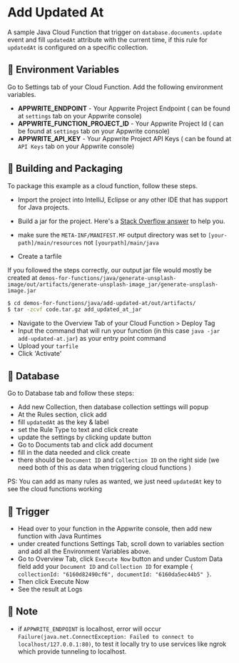 # Add Updated At

A sample Java Cloud Function that trigger on `database.documents.update` event and fill `updatedAt` attribute with the current time, if this rule for `updatedAt` is configured on a specific collection.


## 📝 Environment Variables

Go to Settings tab of your Cloud Function. Add the following environment variables.

- **APPWRITE_ENDPOINT** - Your Appwrite Project Endpoint ( can be found at `settings` tab on your Appwrite console)
- **APPWRITE_FUNCTION_PROJECT_ID** - Your Appwrite Project Id ( can be found at `settings` tab on your Appwrite console)
- **APPWRITE_API_KEY** - Your Appwrite Project API Keys ( can be found at `API Keys` tab on your Appwrite console)

## 🚀 Building and Packaging

To package this example as a cloud function, follow these steps.

- Import the project into IntelliJ, Eclipse or any other IDE that has support for Java projects.

- Build a jar for the project. Here's a [Stack Overflow answer](https://stackoverflow.com/questions/1082580/how-to-build-jars-from-intellij-properly) to help you.

- make sure the `META-INF/MANIFEST.MF` output directory was set to `[your-path]/main/resources` not `[yourpath]/main/java   `

- Create a tarfile

If you followed the steps correctly, our output jar file would mostly be created at `demos-for-functions/java/generate-unsplash-image/out/artifacts/generate-unsplash-image_jar/generate-unsplash-image.jar`

```bash
$ cd demos-for-functions/java/add-updated-at/out/artifacts/
$ tar -zcvf code.tar.gz add_updated_at_jar
```

- Navigate to the Overview Tab of your Cloud Function > Deploy Tag
- Input the command that will run your function (in this case `java -jar add-updated-at.jar`) as your entry point command
- Upload your `tarfile`
- Click 'Activate'

## 💽 Database

Go to Database tab and follow these steps:

- Add new Collection, then database collection settings will popup
- At the Rules section, click add 
- fill `updatedAt` as the key & label
- set the Rule Type to text and click create
- update the settings by clicking update button
- Go to Documents tab and click add document
- fill in the data needed and click create
- there should be `Document ID` and `Collection ID` on the right side (we need both of this as data when triggering cloud functions )

PS: You can add as many rules as wanted, we just need `updatedAt` key to see the cloud functions working


## 🎯 Trigger

- Head over to your function in the Appwrite console, then add new function with Java Runtimes
- under created functions Settings Tab, scroll down to variables section and add all the Environment Variables above.
- Go to Overview Tab, click `Execute Now` button and under Custom Data field add your `Document ID` and `Collection ID` for example `{ collectionId: "6160d82490cf6", documentId: "6160da5ec44b5" }`.
- Then click Execute Now
- See the result at Logs

## 📓 Note

- if `APPWRITE_ENDPOINT` is localhost, error will occur `Failure(java.net.ConnectException: Failed to connect to localhost/127.0.0.1:80)`, to test it locally try to use services like ngrok which provide tunneling to localhost. 

